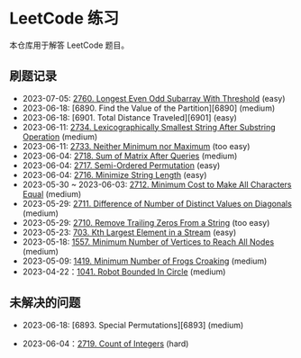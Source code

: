# LeetCode 练习

本仓库用于解答 LeetCode 题目。

## 刷题记录

- 2023-07-05: [2760. Longest Even Odd Subarray With Threshold][2760] (easy)
- 2023-06-18: [6890. Find the Value of the Partition][6890] (medium)
- 2023-06-18: [6901. Total Distance Traveled][6901] (easy)
- 2023-06-11: [2734. Lexicographically Smallest String After Substring Operation][2734] (medium)
- 2023-06-11: [2733. Neither Minimum nor Maximum][2733] (too easy)
- 2023-06-04: [2718. Sum of Matrix After Queries][2718] (medium)
- 2023-06-04: [2717. Semi-Ordered Permutation][2717] (easy)
- 2023-06-04: [2716. Minimize String Length][2716] (easy)
- 2023-05-30 ~ 2023-06-03: [2712. Minimum Cost to Make All Characters Equal][2712] (medium)
- 2023-05-29: [2711. Difference of Number of Distinct Values on Diagonals][2711] (medium)
- 2023-05-29: [2710. Remove Trailing Zeros From a String][2710] (too easy)
- 2023-05-23: [703. Kth Largest Element in a Stream][703] (easy)
- 2023-05-18: [1557. Minimum Number of Vertices to Reach All Nodes][1557] (medium)
- 2023-05-09: [1419. Minimum Number of Frogs Croaking][1419] (medium)
- 2023-04-22：[1041. Robot Bounded In Circle][1041] (medium)

## 未解决的问题

- 2023-06-18: [6893. Special Permutations][6893] (medium)
- 2023-06-04：[2719. Count of Integers][2719] (hard)

  [2760]: https://leetcode.com/contest/weekly-contest-352/problems/longest-even-odd-subarray-with-threshold/
  [2734]: https://leetcode.com/contest/weekly-contest-349/problems/lexicographically-smallest-string-after-substring-operation/
  [2733]: https://leetcode.com/contest/weekly-contest-349/problems/neither-minimum-nor-maximum/
  [2719]: https://leetcode.com/contest/weekly-contest-348/problems/count-of-integers/
  [2718]: https://leetcode.com/contest/weekly-contest-348/problems/sum-of-matrix-after-queries/
  [2717]: https://leetcode.com/contest/weekly-contest-348/problems/semi-ordered-permutation/
  [2716]: https://leetcode.com/contest/weekly-contest-348/problems/minimize-string-length/
  [2712]: https://leetcode.com/contest/weekly-contest-347/problems/minimum-cost-to-make-all-characters-equal/
  [2711]: https://leetcode.com/contest/weekly-contest-347/problems/difference-of-number-of-distinct-values-on-diagonals/
  [2710]: https://leetcode.com/contest/weekly-contest-347/problems/remove-trailing-zeros-from-a-string/
  [703]: https://leetcode.com/problems/kth-largest-element-in-a-stream/
  [1557]: https://leetcode.com/problems/minimum-number-of-vertices-to-reach-all-nodes/
  [1419]: https://leetcode.com/problems/minimum-number-of-frogs-croaking/
  [1041]: https://leetcode.com/problems/robot-bounded-in-circle/
